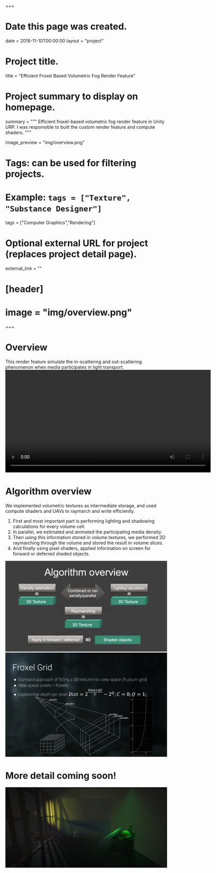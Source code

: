 +++
# Date this page was created.
date = 2018-11-10T00:00:00
layout = "project"

# Project title.
title = "Efficient Froxel Based Volumetric Fog Render Feature"

# Project summary to display on homepage.
summary = """
Efficient froxel-based volumetric fog render feature in Unity URP. I was responsible to built the custom render feature and compute shaders. 
 """
 
image_preview = "img/overview.png"

# Tags: can be used for filtering projects.
# Example: `tags = ["Texture", "Substance Designer"]`
tags = ["Computer Graphics","Rendering"]

# Optional external URL for project (replaces project detail page).
external_link = ""

# [header]
# image = "img/overview.png"

+++

# Overview
This render feature simulate the in-scattering and out-scattering phenomenon when media participates in light transport. 
<video src="./demo1.mp4" controls="controls" width="640" height="320" autoplay="autoplay">
Your browser does not support the video tag.
</video>


# Algorithm overview

We implemented volumetric textures as intermediate storage, and used compute shaders and UAVs to raymarch and write efficiently. 
1. First and most important part is performing lighting and shadowing calculations for every volume cell. 
2. In parallel, we estimated and animated the participating media density.
3. Then using this information stored in volume textures, we performed 2D raymarching through the volume and stored the result in volume slices.
4. And finally using pixel shaders, applied information on screen for forward or deferred shaded objects.


![Cotton, Wool, Denim material samples](img/VolumetricFog_overview.png)
![Linen and Velvet material samples](img/VolumetricFog_overview2.png)

# More detail coming soon!

![Silk, Shot Silk, Nylon material samples](img/spotlights.png)

